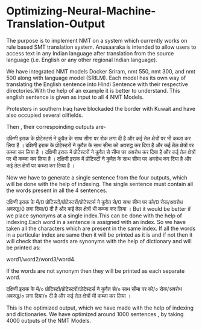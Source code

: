 # Optimizing-Neural-Machine-Translation-Output
The purpose is to implement NMT on a system which currently works on rule based SMT translation system. Anusaaraka is intended to allow users to access text in any Indian language after translation from the source language (i.e. English or any other regional Indian language).

We have integrated NMT models Docker Sriram, nmt 550, nmt 300, and nmt 500 along with language model (SRILM). Each model has its own way of translating the English sentence into Hindi Sentence with their respective directories.With the help of an example it is better to understand. This english sentence is given as input to all 4 NMT Models.

Protesters in southern Iraq have blockaded the border with Kuwait and have also occupied several oilfields.

Then , their correspoinding outputs are-

दक्षिणी इराक के प्रोटेस्टर्स ने कुवैत के साथ सीमा पर रोक लगा दी है और कई तेल क्षेत्रों पर भी कब्जा कर लिया है ।
दक्षिणी इराक के प्रोटेस्टरों ने कुवैत के साथ सीमा को अवरुद्ध कर दिया है और कई तेल क्षेत्रों पर कब्जा कर लिया है ।
दक्षिणी इराक में प्रोटेस्टरों ने कुवैत से सीमा पर अवरोध कर दिया है और कई तेल क्षेत्रों पर भी कब्जा कर लिया है ।
दक्षिणी इराक में प्रोटिस्टों ने कुवैत के साथ सीमा पर अवरोध कर दिया है और कई तेल क्षेत्रों पर कब्जा कर लिया है ।

Now we have to generate a single sentence from the four outputs, which will be done with the help of indexing. The single sentence must contain all the words present in all the 4 sentences.


दक्षिणी इराक के में/0 प्रोटिस्टों/प्रोटेस्टरों/प्रोटेस्टर्स ने कुवैत से/0 साथ सीमा पर को/0 रोक/अवरोध अवरुद्ध/0 लगा दिया/0 दी है और कई तेल क्षेत्रों भी कब्जा कर लिया ।
But it would be better if we place synonyms at a single index.This can be done with the help of indexing.Each word in a sentence is assigned with an index. So we have taken all the characters which are present in the same index. If all the words in a particular index are same then it will be printed as it is and if not then it will check that the words are synonyms with the help of dictionary and will be printed as:

word1/word2/word3/word4.

If the words are not synonym then they will be printed as each separate word. 

दक्षिणी इराक के में/० प्रोटिस्टों/प्रोटेस्टरों/प्रोटेस्टर्स ने कुवैत से/० साथ सीमा पर को/० रोक/अवरोध अवरुद्ध/० लगा दिया/० दी है और कई तेल क्षेत्रों भी कब्जा कर लिया ।

This is the optimized output, which we have made with the help of indexing and dictionaries. 
We have optimized around 1000 sentences , by taking 4000 outputs of the NMT Models.










  

